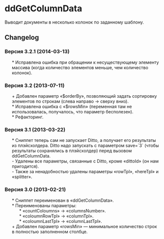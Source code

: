 # ddGetColumnData
Выводит документы в несколько колонок по заданному шаблону.

## Changelog
### Версия 3.2.1 (2014-03-13)
* \* Исправлена ошибка при обращении к несуществующему элементу массива (когда количество элементов меньше, чем количество колонок).

### Версия 3.2 (2013-07-11)
* \+ Добавлен параметр «$orderBy», позволяющий задать сортировку элементов по строкам (слева направо → сверху вниз).
* \* Исправлена ошибка с «$rowsMin» (переменная там не использовалась, получалось, что параметр бесполезен).
* \* Рефакторинг.

### Версия 3.1 (2013-03-22)
* \* Сниппет теперь сам не запускает Ditto, а получает его результаты из плэйсхолдера. Ditto надо запускать с параметром save=\`3\` (чтобы результаты сохранялись в плэйсхолдер) перед вызовом ddGetColumnData.
* \- Удалены все параметры, связанные с Ditto, кроме «dittoId» (он нам пригодится).
* \- Также за ненадобностью удалены параметры «rowTpl», «hereTpl» и «splitter».

### Версия 3.0 (2013-02-21)
* \* Сниппет переименован в «ddGetColumnData».
* \* Переименованы параметры:
	* \* «countColoumns» → «columnsNumber».
	* \* «coloumnRowTpl» → «columnTpl».
	* \* «coloumnLastTpl» → «columnLastTpl».
* \+ Добавлен параметр «rowsMin» — минимальное количество строк в полностью заполненном столбце.

<style>ul{list-style:none;}</style>